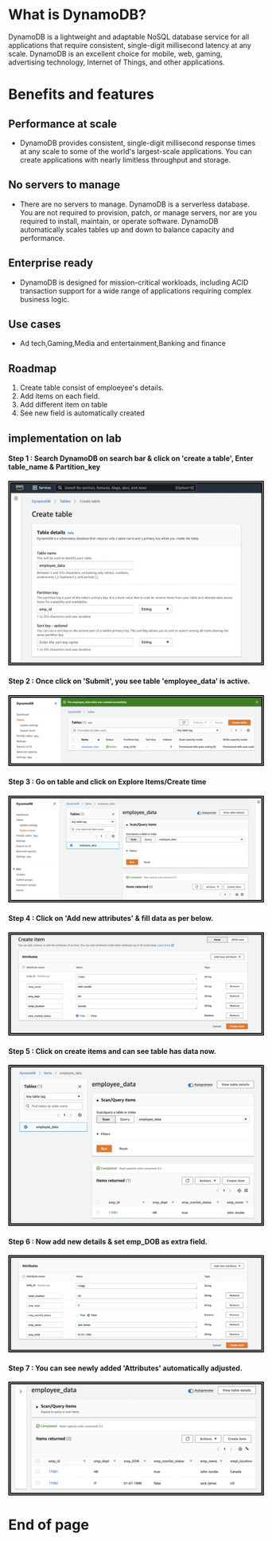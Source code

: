 # What is DynamoDB?

DynamoDB is a lightweight and adaptable NoSQL database service for all applications that require consistent, single-digit millisecond latency at any scale. DynamoDB is an excellent choice for mobile, web, gaming, advertising technology, Internet of Things, and other applications.

# Benefits and features #

## Performance at scale
- DynamoDB provides consistent, single-digit millisecond response times at any scale to some of the world's largest-scale applications. You can create applications with nearly limitless throughput and storage.

## No servers to manage
- There are no servers to manage. DynamoDB is a serverless database. You are not required to provision, patch, or manage servers, nor are you required to install, maintain, or operate software. DynamoDB automatically scales tables up and down to balance capacity and performance.

## Enterprise ready
- DynamoDB is designed for mission-critical workloads, including ACID transaction support for a wide range of applications requiring complex business logic.

## Use cases
- Ad tech,Gaming,Media and entertainment,Banking and finance

## Roadmap
1) Create table consist of emploeyee's details.
2) Add items on each field.
3) Add different item on table
4) See new field is automatically created 


## implementation on lab

#### Step 1 : Search DynamoDB on search bar & click on 'create a table', Enter table_name & Partition_key
####
<img src="/AWS DynamoDB/images/AWS DynamoDB 1.png" width="auto" height="auto" style="border:5px double black;"
     alt="Application Load Balancer"
     style="float: left; margin-right: 6px;" />
####

#### Step 2 : Once click on 'Submit', you see table 'employee_data' is active.
####
<img src="/AWS DynamoDB/images/AWS DynamoDB 2.png" width="auto" height="auto" style="border:5px double black;"
     alt="Application Load Balancer"
     style="float: left; margin-right: 6px;" />
####

#### Step 3 : Go on table and click on Explore Items/Create time
####
<img src="/AWS DynamoDB/images/AWS DynamoDB 3.png" width="auto" height="auto" style="border:5px double black;"
     alt="Application Load Balancer"
     style="float: left; margin-right: 6px;" />
####
#### Step 4 : Click on 'Add new attributes' & fill data as per below. 
####
<img src="/AWS DynamoDB/images/AWS DynamoDB 5.png" width="auto" height="auto" style="border:5px double black;"
     alt="Application Load Balancer"
     style="float: left; margin-right: 6px;" />
####
#### Step 5 : Click on create items and can see table has data now.
####
<img src="/AWS DynamoDB/images/AWS DynamoDB 8.png" width="auto" height="auto" style="border:5px double black;"
     alt="Application Load Balancer"
     style="float: left; margin-right: 6px;" />
####
#### Step 6 : Now add new details & set emp_DOB as extra field.            
####
<img src="/AWS DynamoDB/images/AWS DynamoDB 6.png" width="auto" height="auto" style="border:5px double black;"
     alt="Application Load Balancer"
     style="float: left; margin-right: 6px;" />
####

#### Step 7 : You can see newly added 'Attributes' automatically adjusted.            
####
<img src="/AWS DynamoDB/images/AWS DynamoDB 7.png" width="auto" height="auto" style="border:5px double black;"
     alt="Application Load Balancer"
     style="float: left; margin-right: 6px;" />
####

# End of page #
